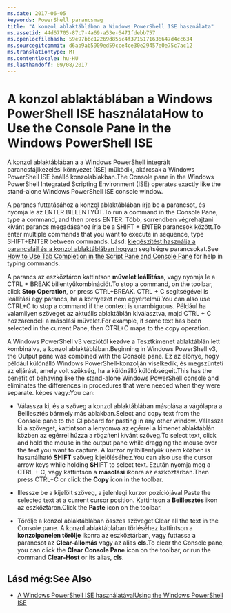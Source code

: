 ```yaml
---
ms.date: 2017-06-05
keywords: PowerShell parancsmag
title: "A konzol ablaktáblában a Windows PowerShell ISE használata"
ms.assetid: 44d67705-87c7-4a69-a53e-6471fdebb757
ms.openlocfilehash: 59e97bbc12269d855c4f3715171636647d4cc634
ms.sourcegitcommit: d6ab9ab5909ed59cce4ce30e29457e0e75c7ac12
ms.translationtype: MT
ms.contentlocale: hu-HU
ms.lasthandoff: 09/08/2017
---
```

# <a name="how-to-use-the-console-pane-in-the-windows-powershell-ise"></a><span data-ttu-id="088fb-103">A konzol ablaktáblában a Windows PowerShell ISE használata</span><span class="sxs-lookup"><span data-stu-id="088fb-103">How to Use the Console Pane in the Windows PowerShell ISE</span></span>
<span data-ttu-id="088fb-104">A konzol ablaktáblában a a Windows PowerShell integrált parancsfájlkezelési környezet (ISE) működik, akárcsak a Windows PowerShell ISE önálló konzolablakban.</span><span class="sxs-lookup"><span data-stu-id="088fb-104">The Console pane in the Windows PowerShell Integrated Scripting Environment (ISE) operates exactly like the stand-alone Windows PowerShell ISE console window.</span></span>

<span data-ttu-id="088fb-105">A parancs futtatásához a konzol ablaktáblában írja be a parancsot, és nyomja le az ENTER BILLENTYŰT.</span><span class="sxs-lookup"><span data-stu-id="088fb-105">To run a command in the Console Pane, type a command, and then press ENTER.</span></span> <span data-ttu-id="088fb-106">Több, sorrendben végrehajtani kívánt parancs megadásához írja be a SHIFT + ENTER parancsok között.</span><span class="sxs-lookup"><span data-stu-id="088fb-106">To enter multiple commands that you want to execute in sequence, type SHIFT+ENTER between commands.</span></span> <span data-ttu-id="088fb-107">Lásd: [kiegészítést használja a parancsfájl és a konzol ablaktáblában hogyan](How-to-Use-Tab-Completion-in-the-Script-Pane-and-Console-Pane.md) segítségre parancsokat.</span><span class="sxs-lookup"><span data-stu-id="088fb-107">See [How to Use Tab Completion in the Script Pane and Console Pane](How-to-Use-Tab-Completion-in-the-Script-Pane-and-Console-Pane.md) for help in typing commands.</span></span>

<span data-ttu-id="088fb-108">A parancs az eszköztáron kattintson **művelet leállítása**, vagy nyomja le a CTRL + BREAK billentyűkombinációt.</span><span class="sxs-lookup"><span data-stu-id="088fb-108">To stop a command, on the toolbar, click **Stop Operation**, or press CTRL+BREAK.</span></span> <span data-ttu-id="088fb-109">CTRL + C segítségével is leállítási egy parancs, ha a környezet nem egyértelmű.</span><span class="sxs-lookup"><span data-stu-id="088fb-109">You can also use CTRL+C to stop a command if the context is unambiguous.</span></span> <span data-ttu-id="088fb-110">Például ha valamilyen szöveget az aktuális ablaktáblán kiválasztva, majd CTRL + C hozzárendeli a másolási művelet.</span><span class="sxs-lookup"><span data-stu-id="088fb-110">For example, if some text has been selected in the current Pane, then CTRL+C maps to the copy operation.</span></span>

<span data-ttu-id="088fb-111">A Windows PowerShell v3 verziótól kezdve a Tesztkimenet ablaktáblán lett kombinálva, a konzol ablaktáblában.</span><span class="sxs-lookup"><span data-stu-id="088fb-111">Beginning in Windows PowerShell v3, the Output pane was combined with the Console pane.</span></span> <span data-ttu-id="088fb-112">Ez az előnye, hogy például különálló Windows PowerShell-konzolján viselkedik, és megszünteti az eljárást, amely volt szükség, ha a különálló különbségeit.</span><span class="sxs-lookup"><span data-stu-id="088fb-112">This has the benefit of behaving like the stand-alone Windows PowerShell console and eliminates the differences in procedures that were needed when they were separate.</span></span> <span data-ttu-id="088fb-113">képes vagy:</span><span class="sxs-lookup"><span data-stu-id="088fb-113">You can:</span></span>

- <span data-ttu-id="088fb-114">Válassza ki, és a szöveg a konzol ablaktáblában másolása a vágólapra a Beillesztés bármely más ablakban.</span><span class="sxs-lookup"><span data-stu-id="088fb-114">Select and copy text from the Console pane to the Clipboard for pasting in any other window.</span></span> <span data-ttu-id="088fb-115">Válassza ki a szöveget, kattintson a lenyomva az egérrel a kimenet ablaktáblán közben az egérrel húzza a rögzíteni kívánt szöveg.</span><span class="sxs-lookup"><span data-stu-id="088fb-115">To select text, click and hold the mouse in the output pane while dragging the mouse over the text you want to capture.</span></span> <span data-ttu-id="088fb-116">A kurzor nyílbillentyűk üzem közben is használható **SHIFT** szöveg kijelöléséhez.</span><span class="sxs-lookup"><span data-stu-id="088fb-116">You can also use the cursor arrow keys while holding **SHIFT** to select text.</span></span> <span data-ttu-id="088fb-117">Ezután nyomja meg a CTRL + C, vagy kattintson a **másolási** ikonra az eszköztárban.</span><span class="sxs-lookup"><span data-stu-id="088fb-117">Then press CTRL+C or click the **Copy** icon in the toolbar.</span></span>

- <span data-ttu-id="088fb-118">Illessze be a kijelölt szöveg, a jelenlegi kurzor pozíciójával.</span><span class="sxs-lookup"><span data-stu-id="088fb-118">Paste the selected text at a current cursor position.</span></span> <span data-ttu-id="088fb-119">Kattintson a **Beillesztés** ikon az eszköztáron.</span><span class="sxs-lookup"><span data-stu-id="088fb-119">Click the **Paste** icon on the toolbar.</span></span>

- <span data-ttu-id="088fb-120">Törölje a konzol ablaktáblában összes szöveget.</span><span class="sxs-lookup"><span data-stu-id="088fb-120">Clear all the text in the Console pane.</span></span> <span data-ttu-id="088fb-121">A konzol ablaktáblában törléséhez kattintson a **konzolpanelen törölje** ikonra az eszköztárban, vagy futtassa a parancsot az **Clear-állomás** vagy az alias **cls**.</span><span class="sxs-lookup"><span data-stu-id="088fb-121">To clear the Console pane, you can click the **Clear Console Pane** icon on the toolbar, or run the command **Clear-Host** or its alias, **cls**.</span></span>

## <a name="see-also"></a><span data-ttu-id="088fb-122">Lásd még:</span><span class="sxs-lookup"><span data-stu-id="088fb-122">See Also</span></span>
- [<span data-ttu-id="088fb-123">A Windows PowerShell ISE használatával</span><span class="sxs-lookup"><span data-stu-id="088fb-123">Using the Windows PowerShell ISE</span></span>](Using-the-Windows-PowerShell-ISE.md)

